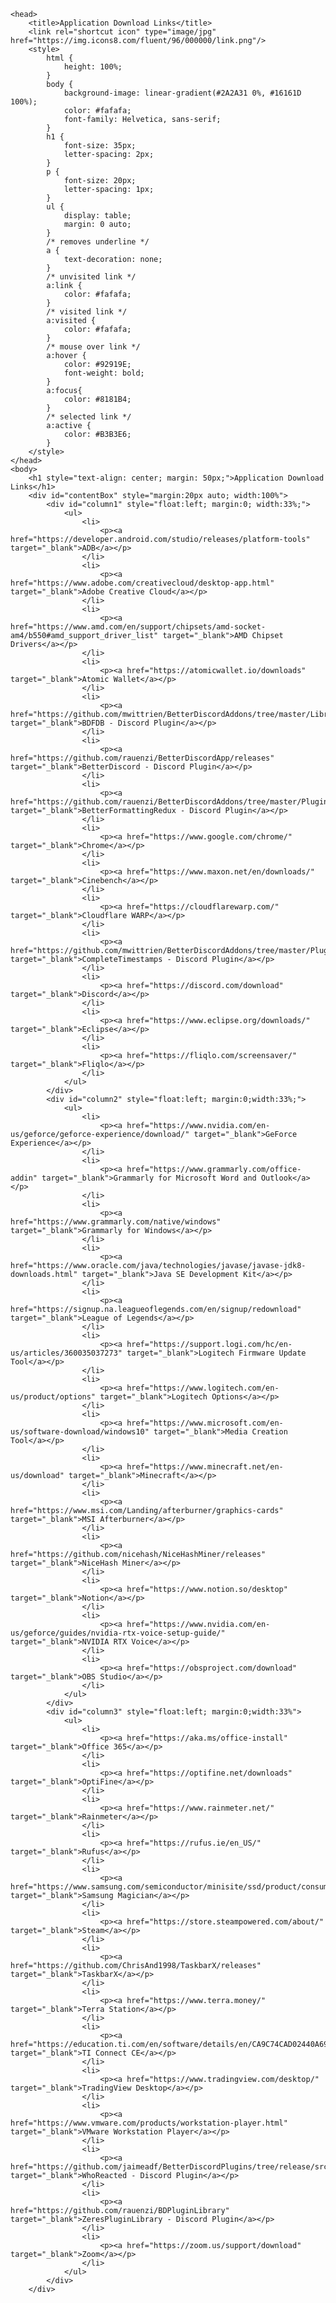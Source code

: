 	<head>
		<title>Application Download Links</title>
		<link rel="shortcut icon" type="image/jpg" href="https://img.icons8.com/fluent/96/000000/link.png"/>
		<style>
			html {
				height: 100%;
			}
			body {
				background-image: linear-gradient(#2A2A31 0%, #16161D 100%);
				color: #fafafa; 
				font-family: Helvetica, sans-serif;
			}
			h1 {
				font-size: 35px;
				letter-spacing: 2px;
			}
			p {
				font-size: 20px;
				letter-spacing: 1px;
			}
			ul {
				display: table;
				margin: 0 auto;
			}
			/* removes underline */
			a { 
				text-decoration: none; 
			}
			/* unvisited link */
			a:link {
				color: #fafafa;
			}
			/* visited link */
			a:visited {
				color: #fafafa;
			}
			/* mouse over link */
			a:hover {
				color: #92919E;
				font-weight: bold;
			}
			a:focus{
				color: #8181B4;
			}
			/* selected link */
			a:active {
				color: #B3B3E6;
			}
		</style>
	</head>
	<body>
		<h1 style="text-align: center; margin: 50px;">Application Download Links</h1>
		<div id="contentBox" style="margin:20px auto; width:100%">
			<div id="column1" style="float:left; margin:0; width:33%;">
				<ul>
					<li>
						<p><a href="https://developer.android.com/studio/releases/platform-tools" target="_blank">ADB</a></p>
					</li>
					<li>
						<p><a href="https://www.adobe.com/creativecloud/desktop-app.html" target="_blank">Adobe Creative Cloud</a></p>
					</li>
					<li>
						<p><a href="https://www.amd.com/en/support/chipsets/amd-socket-am4/b550#amd_support_driver_list" target="_blank">AMD Chipset Drivers</a></p>
					</li>
					<li>
						<p><a href="https://atomicwallet.io/downloads" target="_blank">Atomic Wallet</a></p>
					</li>
					<li>
						<p><a href="https://github.com/mwittrien/BetterDiscordAddons/tree/master/Library" target="_blank">BDFDB - Discord Plugin</a></p>
					</li>
					<li>
						<p><a href="https://github.com/rauenzi/BetterDiscordApp/releases" target="_blank">BetterDiscord - Discord Plugin</a></p>
					</li>
					<li>
						<p><a href="https://github.com/rauenzi/BetterDiscordAddons/tree/master/Plugins/BetterFormattingRedux" target="_blank">BetterFormattingRedux - Discord Plugin</a></p>
					</li>
					<li>
						<p><a href="https://www.google.com/chrome/" target="_blank">Chrome</a></p>
					</li>
					<li>
						<p><a href="https://www.maxon.net/en/downloads/" target="_blank">Cinebench</a></p>
					</li>
					<li>
						<p><a href="https://cloudflarewarp.com/" target="_blank">Cloudflare WARP</a></p>
					</li>
					<li>
						<p><a href="https://github.com/mwittrien/BetterDiscordAddons/tree/master/Plugins/CompleteTimestamps" target="_blank">CompleteTimestamps - Discord Plugin</a></p>
					</li>
					<li>
						<p><a href="https://discord.com/download" target="_blank">Discord</a></p>
					</li>
					<li>
						<p><a href="https://www.eclipse.org/downloads/" target="_blank">Eclipse</a></p>
					</li>
					<li>
						<p><a href="https://fliqlo.com/screensaver/" target="_blank">Fliqlo</a></p>
					</li>
				</ul>
    		</div>
			<div id="column2" style="float:left; margin:0;width:33%;">
				<ul>
					<li>
						<p><a href="https://www.nvidia.com/en-us/geforce/geforce-experience/download/" target="_blank">GeForce Experience</a></p>
					</li>
					<li>
						<p><a href="https://www.grammarly.com/office-addin" target="_blank">Grammarly for Microsoft Word and Outlook</a></p>
					</li>
					<li>
						<p><a href="https://www.grammarly.com/native/windows" target="_blank">Grammarly for Windows</a></p>
					</li>
					<li>
						<p><a href="https://www.oracle.com/java/technologies/javase/javase-jdk8-downloads.html" target="_blank">Java SE Development Kit</a></p>
					</li>
					<li>
						<p><a href="https://signup.na.leagueoflegends.com/en/signup/redownload" target="_blank">League of Legends</a></p>
					</li>
					<li>
						<p><a href="https://support.logi.com/hc/en-us/articles/360035037273" target="_blank">Logitech Firmware Update Tool</a></p>
					</li>
					<li>
						<p><a href="https://www.logitech.com/en-us/product/options" target="_blank">Logitech Options</a></p>
					</li>
					<li>
						<p><a href="https://www.microsoft.com/en-us/software-download/windows10" target="_blank">Media Creation Tool</a></p>
					</li>
					<li>
						<p><a href="https://www.minecraft.net/en-us/download" target="_blank">Minecraft</a></p>
					</li>
					<li>
						<p><a href="https://www.msi.com/Landing/afterburner/graphics-cards" target="_blank">MSI Afterburner</a></p>
					</li>
					<li>
						<p><a href="https://github.com/nicehash/NiceHashMiner/releases" target="_blank">NiceHash Miner</a></p>
					</li>
					<li>
						<p><a href="https://www.notion.so/desktop" target="_blank">Notion</a></p>
					</li>
					<li>
						<p><a href="https://www.nvidia.com/en-us/geforce/guides/nvidia-rtx-voice-setup-guide/" target="_blank">NVIDIA RTX Voice</a></p>
					</li>
					<li>
						<p><a href="https://obsproject.com/download" target="_blank">OBS Studio</a></p>
					</li>
				</ul>
    		</div>
			<div id="column3" style="float:left; margin:0;width:33%">
				<ul>
					<li>
						<p><a href="https://aka.ms/office-install" target="_blank">Office 365</a></p>
					</li>
					<li>
						<p><a href="https://optifine.net/downloads" target="_blank">OptiFine</a></p>
					</li>
					<li>
						<p><a href="https://www.rainmeter.net/" target="_blank">Rainmeter</a></p>
					</li>
					<li>
						<p><a href="https://rufus.ie/en_US/" target="_blank">Rufus</a></p>
					</li>
					<li>
						<p><a href="https://www.samsung.com/semiconductor/minisite/ssd/product/consumer/magician/#ge_semi_anchor_stand2" target="_blank">Samsung Magician</a></p>
					</li>
					<li>
						<p><a href="https://store.steampowered.com/about/" target="_blank">Steam</a></p>
					</li>
					<li>
						<p><a href="https://github.com/ChrisAnd1998/TaskbarX/releases" target="_blank">TaskbarX</a></p>
					</li>
					<li>
						<p><a href="https://www.terra.money/" target="_blank">Terra Station</a></p>
					</li>
					<li>
						<p><a href="https://education.ti.com/en/software/details/en/CA9C74CAD02440A69FDC7189D7E1B6C2/swticonnectcesoftware" target="_blank">TI Connect CE</a></p>
					</li>
					<li>
						<p><a href="https://www.tradingview.com/desktop/" target="_blank">TradingView Desktop</a></p>
					</li>
					<li>
						<p><a href="https://www.vmware.com/products/workstation-player.html" target="_blank">VMware Workstation Player</a></p>
					</li>
					<li>
						<p><a href="https://github.com/jaimeadf/BetterDiscordPlugins/tree/release/src/WhoReacted" target="_blank">WhoReacted - Discord Plugin</a></p>
					</li>
					<li>
						<p><a href="https://github.com/rauenzi/BDPluginLibrary" target="_blank">ZeresPluginLibrary - Discord Plugin</a></p>
					</li>
					<li>
						<p><a href="https://zoom.us/support/download" target="_blank">Zoom</a></p>
					</li>
				</ul>
			</div>
		</div>
</body>
</html>
